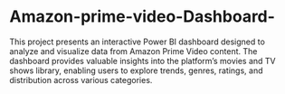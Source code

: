 # Amazon-prime-video-Dashboard-
This project presents an interactive Power BI dashboard designed to analyze and visualize data from Amazon Prime Video content. The dashboard provides valuable insights into the platform’s movies and TV shows library, enabling users to explore trends, genres, ratings, and distribution across various categories.
